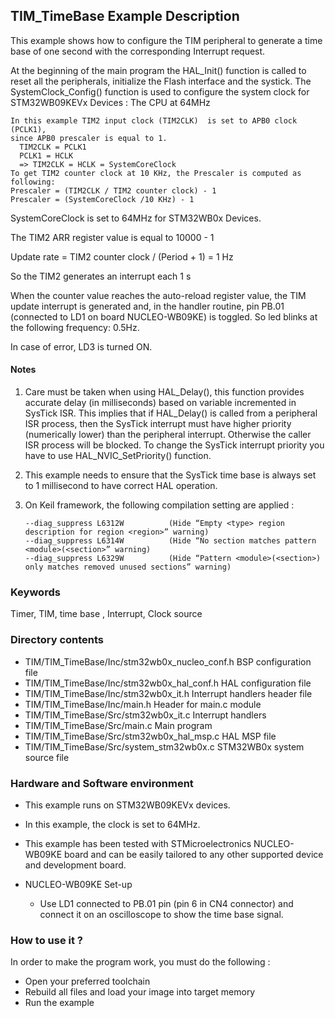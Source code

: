 ## <b>TIM_TimeBase Example Description</b>

This example shows how to configure the TIM peripheral to generate a time base of 
one second with the corresponding Interrupt request.

At the beginning of the main program the HAL_Init() function is called to reset 
all the peripherals, initialize the Flash interface and the systick.
The SystemClock_Config() function is used to configure the system clock for STM32WB09KEVx Devices :
The CPU at 64MHz 

    In this example TIM2 input clock (TIM2CLK)  is set to APB0 clock (PCLK1),
    since APB0 prescaler is equal to 1.
      TIM2CLK = PCLK1
      PCLK1 = HCLK
      => TIM2CLK = HCLK = SystemCoreClock
    To get TIM2 counter clock at 10 KHz, the Prescaler is computed as following:
    Prescaler = (TIM2CLK / TIM2 counter clock) - 1
    Prescaler = (SystemCoreClock /10 KHz) - 1

SystemCoreClock is set to 64MHz for STM32WB0x Devices.

The TIM2 ARR register value is equal to 10000 - 1

Update rate = TIM2 counter clock / (Period + 1) = 1 Hz

So the TIM2 generates an interrupt each 1 s

When the counter value reaches the auto-reload register value, the TIM update 
interrupt is generated and, in the handler routine, pin PB.01 (connected to LD1 on board NUCLEO-WB09KE)
is toggled. So led blinks at the following frequency: 0.5Hz.

In case of error, LD3 is turned ON.

#### <b>Notes</b>

 1. Care must be taken when using HAL_Delay(), this function provides accurate delay (in milliseconds)
    based on variable incremented in SysTick ISR. This implies that if HAL_Delay() is called from
    a peripheral ISR process, then the SysTick interrupt must have higher priority (numerically lower)
    than the peripheral interrupt. Otherwise the caller ISR process will be blocked.
    To change the SysTick interrupt priority you have to use HAL_NVIC_SetPriority() function.

 2. This example needs to ensure that the SysTick time base is always set to 1 millisecond
    to have correct HAL operation.

 3. On Keil framework, the following compilation setting are applied :
    
        --diag_suppress L6312W          (Hide “Empty <type> region description for region <region>” warning)
        --diag_suppress L6314W          (Hide “No section matches pattern <module>(<section>” warning)
        --diag_suppress L6329W          (Hide “Pattern <module>(<section>) only matches removed unused sections” warning)
    
### <b>Keywords</b>

Timer, TIM, time base , Interrupt, Clock source

### <b>Directory contents</b>

  - TIM/TIM_TimeBase/Inc/stm32wb0x_nucleo_conf.h     BSP configuration file
  - TIM/TIM_TimeBase/Inc/stm32wb0x_hal_conf.h    HAL configuration file
  - TIM/TIM_TimeBase/Inc/stm32wb0x_it.h          Interrupt handlers header file
  - TIM/TIM_TimeBase/Inc/main.h                  Header for main.c module  
  - TIM/TIM_TimeBase/Src/stm32wb0x_it.c          Interrupt handlers
  - TIM/TIM_TimeBase/Src/main.c                  Main program
  - TIM/TIM_TimeBase/Src/stm32wb0x_hal_msp.c     HAL MSP file
  - TIM/TIM_TimeBase/Src/system_stm32wb0x.c      STM32WB0x system source file


### <b>Hardware and Software environment</b>

  - This example runs on STM32WB09KEVx devices.
  - In this example, the clock is set to 64MHz.
    
  - This example has been tested with STMicroelectronics NUCLEO-WB09KE
    board and can be easily tailored to any other supported device
    and development board.      

  - NUCLEO-WB09KE Set-up
    - Use LD1 connected to PB.01 pin (pin 6 in CN4 connector) and connect it on an oscilloscope 
      to show the time base signal.  


### <b>How to use it ?</b>

In order to make the program work, you must do the following :

 - Open your preferred toolchain
 - Rebuild all files and load your image into target memory
 - Run the example



